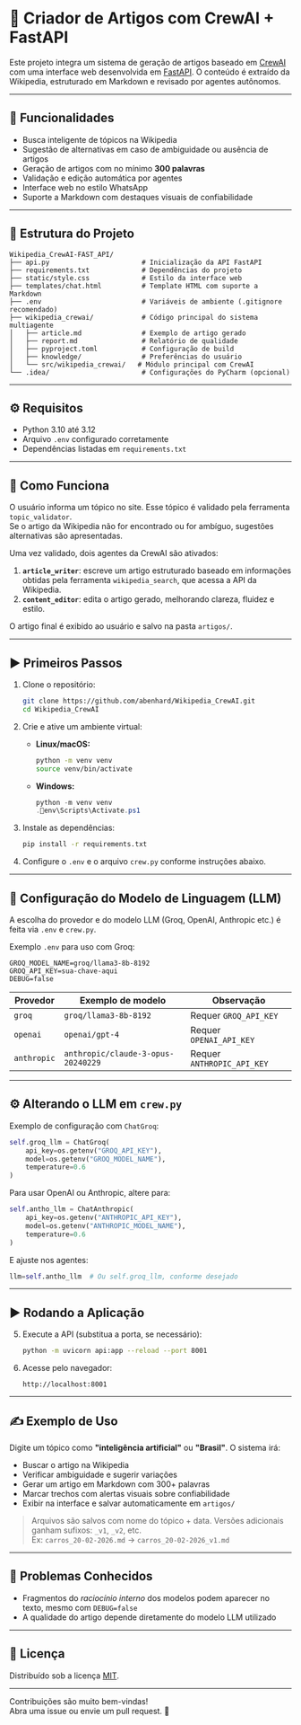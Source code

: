 # 🧠 Criador de Artigos com CrewAI + FastAPI

Este projeto integra um sistema de geração de artigos baseado em [CrewAI](https://github.com/joaomdmoura/crewai) com uma interface web desenvolvida em [FastAPI](https://fastapi.tiangolo.com/). O conteúdo é extraído da Wikipedia, estruturado em Markdown e revisado por agentes autônomos.

---

## 🚀 Funcionalidades

- Busca inteligente de tópicos na Wikipedia  
- Sugestão de alternativas em caso de ambiguidade ou ausência de artigos  
- Geração de artigos com no mínimo **300 palavras**  
- Validação e edição automática por agentes  
- Interface web no estilo WhatsApp  
- Suporte a Markdown com destaques visuais de confiabilidade  

---

## 📁 Estrutura do Projeto

```
Wikipedia_CrewAI-FAST_API/
├── api.py                       # Inicialização da API FastAPI
├── requirements.txt             # Dependências do projeto
├── static/style.css             # Estilo da interface web
├── templates/chat.html          # Template HTML com suporte a Markdown
├── .env                         # Variáveis de ambiente (.gitignore recomendado)
├── wikipedia_crewai/            # Código principal do sistema multiagente
│   ├── article.md               # Exemplo de artigo gerado
│   ├── report.md                # Relatório de qualidade
│   ├── pyproject.toml           # Configuração de build
│   ├── knowledge/               # Preferências do usuário
│   └── src/wikipedia_crewai/   # Módulo principal com CrewAI
└── .idea/                       # Configurações do PyCharm (opcional)
```

---

## ⚙️ Requisitos

- Python 3.10 até 3.12  
- Arquivo `.env` configurado corretamente  
- Dependências listadas em `requirements.txt`

---

## 🧠 Como Funciona

O usuário informa um tópico no site. Esse tópico é validado pela ferramenta `topic_validator`.  
Se o artigo da Wikipedia não for encontrado ou for ambíguo, sugestões alternativas são apresentadas.

Uma vez validado, dois agentes da CrewAI são ativados:

1. **`article_writer`**: escreve um artigo estruturado baseado em informações obtidas pela ferramenta `wikipedia_search`, que acessa a API da Wikipedia.
2. **`content_editor`**: edita o artigo gerado, melhorando clareza, fluidez e estilo.

O artigo final é exibido ao usuário e salvo na pasta `artigos/`.

---

## ▶️ Primeiros Passos

1. Clone o repositório:
   ```bash
   git clone https://github.com/abenhard/Wikipedia_CrewAI.git
   cd Wikipedia_CrewAI
   ```

2. Crie e ative um ambiente virtual:

   - **Linux/macOS:**
     ```bash
     python -m venv venv
     source venv/bin/activate
     ```

   - **Windows:**
     ```powershell
     python -m venv venv
     .env\Scripts\Activate.ps1
     ```

3. Instale as dependências:
   ```bash
   pip install -r requirements.txt
   ```

4. Configure o `.env` e o arquivo `crew.py` conforme instruções abaixo.

---

## 🧩 Configuração do Modelo de Linguagem (LLM)

A escolha do provedor e do modelo LLM (Groq, OpenAI, Anthropic etc.) é feita via `.env` e `crew.py`.

Exemplo `.env` para uso com Groq:
```env
GROQ_MODEL_NAME=groq/llama3-8b-8192
GROQ_API_KEY=sua-chave-aqui
DEBUG=false
```

| Provedor   | Exemplo de modelo                      | Observação                    |
|------------|----------------------------------------|-------------------------------|
| `groq`     | `groq/llama3-8b-8192`                  | Requer `GROQ_API_KEY`         |
| `openai`   | `openai/gpt-4`                         | Requer `OPENAI_API_KEY`       |
| `anthropic`| `anthropic/claude-3-opus-20240229`     | Requer `ANTHROPIC_API_KEY`    |

---

## ⚙️ Alterando o LLM em `crew.py`

Exemplo de configuração com `ChatGroq`:

```python
self.groq_llm = ChatGroq(
    api_key=os.getenv("GROQ_API_KEY"),
    model=os.getenv("GROQ_MODEL_NAME"),
    temperature=0.6
)
```

Para usar OpenAI ou Anthropic, altere para:

```python
self.antho_llm = ChatAnthropic(
    api_key=os.getenv("ANTHROPIC_API_KEY"),
    model=os.getenv("ANTHROPIC_MODEL_NAME"),
    temperature=0.6
)
```

E ajuste nos agentes:

```python
llm=self.antho_llm  # Ou self.groq_llm, conforme desejado
```

---

## ▶️ Rodando a Aplicação

5. Execute a API (substitua a porta, se necessário):
   ```bash
   python -m uvicorn api:app --reload --port 8001
   ```

6. Acesse pelo navegador:
   ```
   http://localhost:8001
   ```

---

## ✍️ Exemplo de Uso

Digite um tópico como **"inteligência artificial"** ou **"Brasil"**. O sistema irá:

- Buscar o artigo na Wikipedia  
- Verificar ambiguidade e sugerir variações  
- Gerar um artigo em Markdown com 300+ palavras  
- Marcar trechos com alertas visuais sobre confiabilidade  
- Exibir na interface e salvar automaticamente em `artigos/`

> Arquivos são salvos com nome do tópico + data. Versões adicionais ganham sufixos: `_v1`, `_v2`, etc.  
> Ex: `carros_20-02-2026.md` → `carros_20-02-2026_v1.md`

---

## 🐞 Problemas Conhecidos

- Fragmentos do *raciocínio interno* dos modelos podem aparecer no texto, mesmo com `DEBUG=false`  
- A qualidade do artigo depende diretamente do modelo LLM utilizado  

---

## 📄 Licença

Distribuído sob a licença [MIT](LICENSE).

---

Contribuições são muito bem-vindas!  
Abra uma issue ou envie um pull request. 🚀
